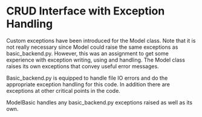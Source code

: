 # CRUD Interface with Exception Handling
Custom exceptions have been introduced for the Model class. Note that it is not really necessary since Model could raise the same exceptions as basic_backend.py. However, this was an assignment to get some experience with exception writing, using and handling. The Model class raises its own exceptions that convey useful error messages.

Basic_backend.py is equipped to handle file IO errors and do the appropriate exception handling for this code. In addition there are exceptions at other critical points in the code. 

ModelBasic handles any basic_backend.py exceptions raised as well as its own.
